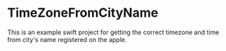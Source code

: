 # TimeZoneFromCityName

This is an example swift project for getting the correct timezone and time from city's name registered on the apple.

